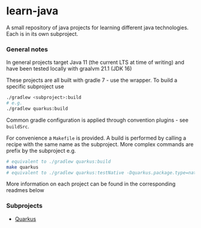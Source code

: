 # learn-java

A small repository of java projects for learning different java technologies. Each is in its own subproject.

### General notes

In general projects target Java 11 (the current LTS at time of writing) and have been tested locally with
graalvm 21.1 (JDK 16)

These projects are all built with gradle 7 - use the wrapper. To build a specific subproject use
```bash
./gradlew <subproject>:build
# e.g.
./gradlew quarkus:build
```

Common gradle configuration is applied through convention plugins - see `buildSrc`.

For convenience a `Makefile` is provided. A build is performed by calling a recipe with the same name as
the subproject. More complex commands are prefix by the subproject e.g.
```bash
# equivalent to ./gradlew quarkus:build
make quarkus
# equivalent to ./gradlew quarkus:testNative -Dquarkus.package.type=native (requires graalvm)
```

More information on each project can be found in the corresponding readmes below

### Subprojects
- [Quarkus](quarkus/README.md)
